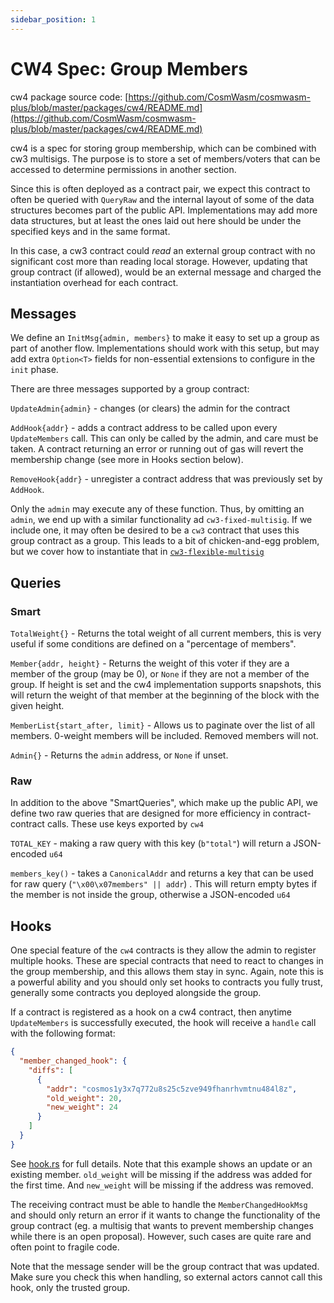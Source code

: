 ```yaml
---
sidebar_position: 1
---
```


# CW4 Spec: Group Members

cw4 package source
code: [https://github.com/CosmWasm/cosmwasm-plus/blob/master/packages/cw4/README.md](https://github.com/CosmWasm/cosmwasm-plus/blob/master/packages/cw4/README.md)

cw4 is a spec for storing group membership, which can be combined with cw3 multisigs. The purpose is to store a set of
members/voters that can be accessed to determine permissions in another section.

Since this is often deployed as a contract pair, we expect this contract to often be queried with `QueryRaw` and the
internal layout of some of the data structures becomes part of the public API. Implementations may add more data
structures, but at least the ones laid out here should be under the specified keys and in the same format.

In this case, a cw3 contract could *read* an external group contract with no significant cost more than reading local
storage. However, updating that group contract (if allowed), would be an external message and charged the instantiation
overhead for each contract.

## Messages

We define an `InitMsg{admin, members}` to make it easy to set up a group as part of another flow. Implementations should
work with this setup, but may add extra `Option<T>` fields for non-essential extensions to configure in the `init`
phase.

There are three messages supported by a group contract:

`UpdateAdmin{admin}` - changes (or clears) the admin for the contract

`AddHook{addr}` - adds a contract address to be called upon every
`UpdateMembers` call. This can only be called by the admin, and care must be taken. A contract returning an error or
running out of gas will revert the membership change (see more in Hooks section below).

`RemoveHook{addr}` - unregister a contract address that was previously set by `AddHook`.

Only the `admin` may execute any of these function. Thus, by omitting an
`admin`, we end up with a similar functionality ad `cw3-fixed-multisig`. If we include one, it may often be desired to
be a `cw3` contract that uses this group contract as a group. This leads to a bit of chicken-and-egg problem, but we
cover how to instantiate that in
[`cw3-flexible-multisig`](/cw-plus/cw3/cw3-flex-spec.md)

## Queries

### Smart

`TotalWeight{}` - Returns the total weight of all current members, this is very useful if some conditions are defined on
a "percentage of members".

`Member{addr, height}` - Returns the weight of this voter if they are a member of the group (may be 0), or `None` if
they are not a member of the group. If height is set and the cw4 implementation supports snapshots, this will return the
weight of that member at the beginning of the block with the given height.

`MemberList{start_after, limit}` - Allows us to paginate over the list of all members. 0-weight members will be
included. Removed members will not.

`Admin{}` - Returns the `admin` address, or `None` if unset.

### Raw

In addition to the above "SmartQueries", which make up the public API, we define two raw queries that are designed for
more efficiency in contract-contract calls. These use keys exported by `cw4`

`TOTAL_KEY` - making a raw query with this key (`b"total"`) will return a JSON-encoded `u64`

`members_key()` - takes a `CanonicalAddr` and returns a key that can be used for raw query (`"\x00\x07members" || addr`)
. This will return empty bytes if the member is not inside the group, otherwise a JSON-encoded `u64`

## Hooks

One special feature of the `cw4` contracts is they allow the admin to register multiple hooks. These are special
contracts that need to react to changes in the group membership, and this allows them stay in sync. Again, note this is
a powerful ability and you should only set hooks to contracts you fully trust, generally some contracts you deployed
alongside the group.

If a contract is registered as a hook on a cw4 contract, then anytime
`UpdateMembers` is successfully executed, the hook will receive a `handle`
call with the following format:

```json
{
  "member_changed_hook": {
    "diffs": [
      {
        "addr": "cosmos1y3x7q772u8s25c5zve949fhanrhvmtnu484l8z",
        "old_weight": 20,
        "new_weight": 24
      }
    ]
  }
}
```

See [hook.rs](https://github.com/CosmWasm/cosmwasm-plus/blob/master/packages/cw4/src/hook.rs) for full details. Note
that this example shows an update or an existing member. `old_weight` will be missing if the address was added for the
first time. And
`new_weight` will be missing if the address was removed.

The receiving contract must be able to handle the `MemberChangedHookMsg`
and should only return an error if it wants to change the functionality of the group contract (eg. a multisig that wants
to prevent membership changes while there is an open proposal). However, such cases are quite rare and often point to
fragile code.

Note that the message sender will be the group contract that was updated. Make sure you check this when handling, so
external actors cannot call this hook, only the trusted group.
